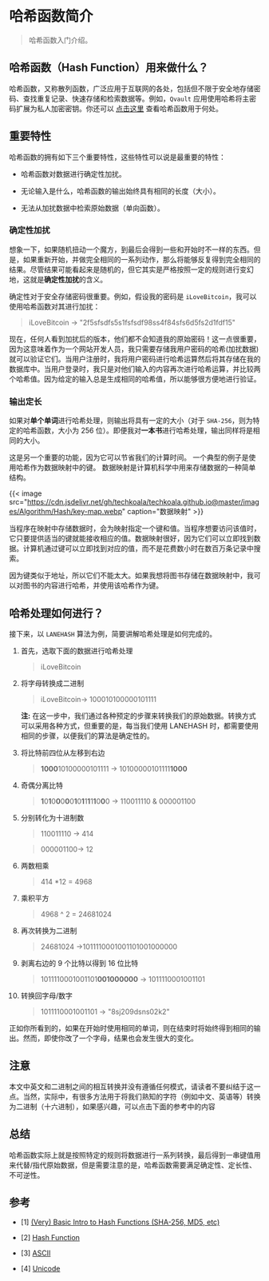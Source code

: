 # 哈希函数简介


> 哈希函数入门介绍。

<!--more-->

## 哈希函数（Hash Function）用来做什么？

哈希函数，又称散列函数，广泛应用于互联网的各处，包括但不限于安全地存储密码、查找重复记录、快速存储和检索数据等。例如，`Qvault` 应用使用哈希将主密码扩展为私人加密密钥。你还可以 [点击这里](https://en.wikipedia.org/wiki/Hash_function#Uses) 查看哈希函数用于何处。

## 重要特性

哈希函数的拥有如下三个重要特性，这些特性可以说是最重要的特性：

- 哈希函数对数据进行确定性加扰。

- 无论输入是什么，哈希函数的输出始终具有相同的长度（大小）。

- 无法从加扰数据中检索原始数据（单向函数）。

### 确定性加扰

想象一下，如果随机扭动一个魔方，到最后会得到一些和开始时不一样的东西。但是，如果重新开始，并做完全相同的一系列动作，那么将能够反复得到完全相同的结果。尽管结果可能看起来是随机的，但它其实是严格按照一定的规则进行变幻地，这就是**确定性加扰**的含义。

确定性对于安全存储密码很重要。例如，假设我的密码是 `iLoveBitcoin`，我可以使用哈希函数对其进行加扰：

> iLoveBitcoin → "2f5sfsdfs5s1fsfsdf98ss4f84sfs6d5fs2d1fdf15"

现在，任何人看到加扰后的版本，他们都不会知道我的原始密码！这一点很重要，因为这意味着作为一个网站开发人员，我只需要存储我用户密码的哈希(加扰数据)就可以验证它们。当用户注册时，我将用户密码进行哈希运算然后将其存储在我的数据库中。当用户登录时，我只是对他们输入的内容再次进行哈希运算，并比较两个哈希值。因为给定的输入总是生成相同的哈希值，所以能够很方便地进行验证。

### 输出定长

如果对**单个单词**进行哈希处理，则输出将具有一定的大小（对于 `SHA-256`，则为特定的哈希函数，大小为 256 位）。即便我对**一本书**进行哈希处理，输出同样将是相同的大小。

这是另一个重要的功能，因为它可以节省我们的计算时间。 一个典型的例子是使用哈希作为数据映射中的键。 数据映射是计算机科学中用来存储数据的一种简单结构。

{{< image src="https://cdn.jsdelivr.net/gh/techkoala/techkoala.github.io@master/images/Algorithm/Hash/key-map.webp" caption="数据映射" >}}

当程序在映射中存储数据时，会为映射指定一个键和值。当程序想要访问该值时，它只要提供适当的键就能接收相应的值。数据映射很好，因为它们可以立即找到数据。计算机通过键可以立即找到对应的值，而不是花费数小时在数百万条记录中搜索。

因为键类似于地址，所以它们不能太大。如果我想将图书存储在数据映射中，我可以对图书的内容进行哈希，并使用该哈希作为键。

## 哈希处理如何进行？

接下来，以 `LANEHASH` 算法为例，简要讲解哈希处理是如何完成的。

1. 首先，选取下面的数据进行哈希处理

   > iLoveBitcoin

2. 将字母转换成二进制

   > iLoveBitcoin→ 100010100000101111

   **注:** 在这一步中，我们通过各种预定的步骤来转换我们的原始数据。转换方式可以采用各种方式，但重要的是，每当我们使用 LANEHASH 时，都需要使用相同的步骤，以便我们的算法是确定性的。

3. 将比特前四位从左移到右边

   > **1000**10100000101111 → 10100000101111**1000**

4. 奇偶分离比特

   > **1**0**1**0**0**0**0**0**1**0**1**1**1**1**1**0**0**0 → 110011110 & 000001100

5. 分别转化为十进制数

   > 110011110 → 414

   > 000001100→ 12

6. 两数相乘

   > 414 \*12 = 4968

7. 乘积平方

   > 4968 ^ 2 = 24681024

8. 再次转换为二进制

   > 24681024 →1011110001001101001000000

9. 剥离右边的 9 个比特以得到 16 位比特

   > 1011110001001101**001000000** → 1011110001001101

10. 转换回字母/数字

    > 1011110001001101 → "8sj209dsns02k2"

正如你所看到的，如果在开始时使用相同的单词，则在结束时将始终得到相同的输出。然而，即使你改了一个字母，结果也会发生很大的变化。

## 注意

本文中英文和二进制之间的相互转换并没有遵循任何模式，请读者不要纠结于这一点。当然，实际中，有很多方法用于将我们熟知的字符（例如中文、英语等）转换为二进制（十六进制），如果感兴趣，可以点击下面的参考中的内容

## 总结

哈希函数实际上就是按照特定的规则将数据进行一系列转换，最后得到一串键值用来代替/指代原始数据，但是需要注意的是，哈希函数需要满足确定性、定长性、不可逆性。

## 参考

- [1] [(Very) Basic Intro to Hash Functions (SHA-256, MD5, etc)](https://qvault.io/2020/01/01/very-basic-intro-to-hash-functions-sha-256-md-5-etc/)

- [2] [Hash Function](https://en.wikipedia.org/wiki/Hash_function#Uses)

- [3] [ASCII](https://en.wikipedia.org/wiki/ASCII)

- [4] [Unicode](https://en.wikipedia.org/wiki/Unicode)

